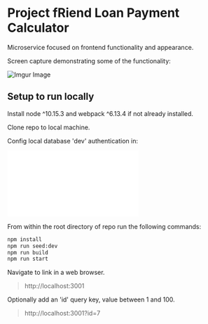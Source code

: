 # Project fRiend Loan Payment Calculator

Microservice focused on frontend functionality and appearance.

Screen capture demonstrating some of the functionality:

![Imgur Image](./fec.gif)


## Setup to run locally

Install node ^10.15.3 and webpack ^6.13.4 if not already installed.

Clone repo to local machine.

Config local database 'dev' authentication in:

![database/auth.js](database/auth.js)

From within the root directory of repo run the following commands:

```sh
npm install
npm run seed:dev
npm run build
npm run start
```

Navigate to link in a web browser.
>http://localhost:3001


Optionally add an 'id' query key, value between 1 and 100.
>http://localhost:3001?id=7


